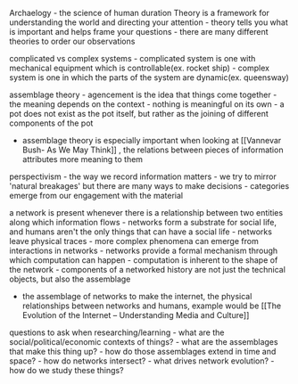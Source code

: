 Archaelogy
	- the science of human duration
Theory is a framework for understanding the world and directing your attention
	- theory tells you what is important and helps frame your questions
	- there are many different theories to order our observations

complicated vs complex systems
	- complicated system is one with mechanical equipment which is controllable(ex. rocket ship)
	- complex system is one in which the parts of the system are dynamic(ex. queensway)

assemblage theory
	- agencement is the idea that things come together
	- the meaning depends on the context
		- nothing is meaningful on its own
		- a pot does not exist as the pot itself, but rather as the joining of different components of the pot
- assemblage theory is especially important when looking at [[Vannevar Bush- As We May Think]] , the relations between pieces of information attributes more meaning to them

perspectivism
	- the way we record information matters
	- we try to mirror 'natural breakages' but there are many ways to make decisions
	- categories emerge from our engagement with the material

a network is present whenever there is a relationship between two entities along which information flows
	- networks form a substrate for social life, and humans aren't the only things that can have a social life
	- networks leave physical traces
	- more complex phenomena can emerge from interactions in networks
	- networks provide a formal mechanism through which computation can happen
		- computation is inherent to the shape of the network
	- components of a networked history are not just the technical objects, but also the assemblage
- the assemblage of networks to make the internet, the physical relationships between networks and humans, example would be [[The Evolution of the Internet – Understanding Media and Culture]]

questions to ask when researching/learning
	- what are the social/political/economic contexts of things?
	- what are the assemblages that make this thing up?
	- how do those assemblages extend in time and space?
	- how do networks intersect?
	- what drives network evolution?
	- how do we study these things?